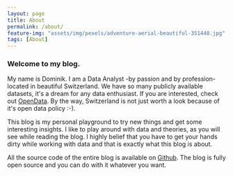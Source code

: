```yaml
---
layout: page
title: About
permalink: /about/
feature-img: "assets/img/pexels/adventure-aerial-beautiful-351448.jpg"
tags: [About]
---
```



### Welcome to my blog.

My name is Dominik. I am a Data Analyst -by passion and by profession- located in beautiful Switzerland.
We have so many publicly available datasets, it's a dream for any data enthusiast. If you are interested, check out [OpenData](https://opendata.swiss/en/).
By the way, Switzerland is not just worth a look because of it's open data policy :-).

This blog is my personal playground to try new things and get some interesting insights.
I like to play around with data and theories, as you will see while reading the blog. I highly belief that you have to get your hands dirty while working with data and that is exactly what this blog is about.

All the source code of the entire blog is available on [Github](https://github.com/dominikpeter/dominikpeter.github.io).
The blog is fully open source and you can do with it whatever you want.

